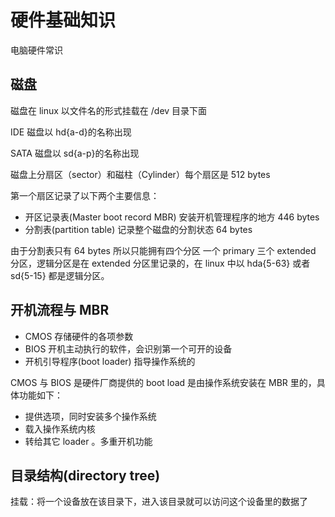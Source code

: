 # 硬件基础知识
电脑硬件常识

## 磁盘
磁盘在 linux 以文件名的形式挂载在 /dev 目录下面

IDE 磁盘以 hd{a-d}的名称出现

SATA 磁盘以 sd{a-p}的名称出现

磁盘上分扇区（sector）和磁柱（Cylinder）每个扇区是 512 bytes

第一个扇区记录了以下两个主要信息：

- 开区记录表(Master boot record MBR) 安装开机管理程序的地方 446 bytes 
- 分割表(partition table) 记录整个磁盘的分割状态 64 bytes
 
由于分割表只有 64 bytes 所以只能拥有四个分区 一个 primary  三个 extended 分区，逻辑分区是在 extended 分区里记录的，在 linux 中以
hda{5-63} 或者 sd{5-15} 都是逻辑分区。

## 开机流程与 MBR
- CMOS 存储硬件的各项参数 
- BIOS 开机主动执行的软件，会识别第一个可开的设备
- 开机引导程序(boot loader) 指导操作系统的

CMOS 与 BIOS 是硬件厂商提供的  boot load 是由操作系统安装在 MBR 里的，具体功能如下：

- 提供选项，同时安装多个操作系统
- 载入操作系统内核
- 转给其它 loader 。多重开机功能 

## 目录结构(directory tree)

挂载：将一个设备放在该目录下，进入该目录就可以访问这个设备里的数据了

 